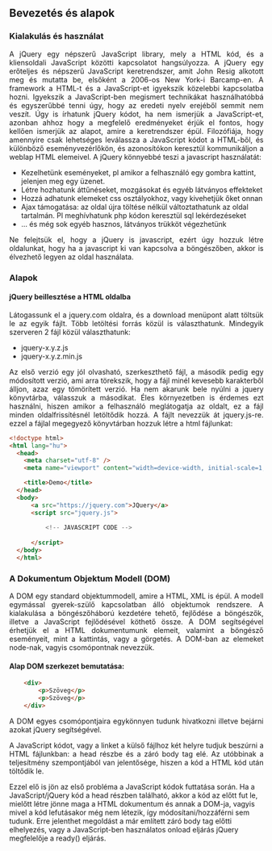 ## Bevezetés és alapok  

### Kialakulás és használat

<p style="text-align:justify;">A jQuery egy népszerű JavaScript library, mely a HTML kód, és a kliensoldali JavaScript közötti kapcsolatot hangsúlyozza. A jQuery egy erőteljes és népszerű JavaScript keretrendszer, amit John Resig alkotott meg és mutatta be, elsőként a 2006-os New York-i Barcamp-en. A framework a HTML-t és a JavaScript-et igyekszik közelebbi kapcsolatba hozni. Igyekszik a JavaScript-ben megismert technikákat használhatóbbá és egyszerűbbé tenni úgy, hogy az eredeti nyelv erejéből semmit nem veszít. Úgy is írhatunk jQuery kódot, ha nem ismerjük a JavaScript-et, azonban ahhoz hogy a megfelelő eredményeket érjük el fontos, hogy kellően ismerjük az alapot, amire a keretrendszer épül. Filozófiája, hogy amennyire csak lehetséges leválassza a JavaScript kódot a HTML-ből, és különböző eseményvezérlőkön, és azonosítókon keresztül kommunikáljon a weblap HTML elemeivel. A jQuery könnyebbé teszi a javascript használatát:</p>

+ Kezelhetünk eseményeket, pl amikor a felhasználó egy gombra kattint, jelenjen meg egy üzenet.  
+ Létre hozhatunk áttűnéseket, mozgásokat és egyéb látványos effekteket  
+ Hozzá adhatunk elemeket css osztályokhoz, vagy kivehetjük őket onnan  
+ Ajax támogatása: az oldal újra töltése nélkül változtathatunk az oldal tartalmán. Pl meghívhatunk php kódon keresztül sql lekérdezéseket  
+ ... és még sok egyéb hasznos, látványos trükköt végezhetünk  
    
<p style="text-align:justify">Ne felejtsük el, hogy a jQuery is javascript, ezért úgy hozzuk létre oldalunkat, hogy ha a javascript ki van kapcsolva a böngészőben, akkor is élvezhető legyen az oldal használata.</p>

### Alapok

#### jQuery beillesztése a HTML oldalba

<p style="text-align:justify">Látogassunk el a jquery.com oldalra, és a download menüpont alatt töltsük le az egyik fájlt. Több letöltési forrás közül is választhatunk. Mindegyik szerveren 2 fájl közül választhatunk:</p>

+ jquery-x.y.z.js  
+ jquery-x.y.z.min.js  

<p style="text-align:justify">Az első verzió egy jól olvasható, szerkeszthető fájl, a második pedig egy módosított verzió, ami arra törekszik, hogy a fájl minél kevesebb karakterből álljon, azaz egy tömörített verzió. Ha nem akarunk bele nyúlni a jquery könyvtárba, válasszuk a másodikat. Éles környezetben is érdemes ezt használni, hiszen amikor a felhasználó meglátogatja az oldalt, ez a fájl minden oldalfrissítésnél letöltődik hozzá. A fájlt nevezzük át jquery.js-re. ezzel a fájlal megegyező könyvtárban hozzuk létre a html fájlunkat:</p>

```html
<!doctype html>
<html lang="hu">
  <head>
    <meta charset="utf-8" />
    <meta name="viewport" content="width=device-width, initial-scale=1, shrink-to-fit=no" />

    <title>Demo</title>
  </head>
  <body>
      <a src="https://jquery.com">JQuery</a>
      <script src="jquery.js">
          
          <!-- JAVASCRIPT CODE --> 
          
      </script>
  </body>
  </html>
```
### A Dokumentum Objektum Modell (DOM)

<p style="text-align:justify">A DOM egy standard objektummodell, amire a HTML, XML is épül. A modell egymással gyerek-szülő kapcsolatban álló objektumok rendszere. A kialakulása a böngészőháború kezdetére tehető, fejlődése a böngészők, illetve a JavaScript fejlődésével köthető össze. A DOM segítségével érhetjük el a HTML dokumentumunk elemeit, valamint a böngésző eseményeit, mint a kattintás, vagy a görgetés. A DOM-ban az elemeket node-nak, vagyis csomópontnak nevezzük.</p>

#### Alap DOM szerkezet bemutatása:
```html
    <div>
        <p>Szöveg</p>
        <p>Szöveg</p>
    </div>
```

<p style="text-align:justify">A DOM egyes csomópontjaira egykönnyen tudunk hivatkozni illetve bejárni azokat jQuery segítségével.</p>

<p style="text-align:justify">A JavaScript kódot, vagy a linket a külső fájlhoz két helyre tudjuk beszúrni a HTML fájlunkban: a head részbe és a záró body tag elé. Az utóbbinak a teljesítmény szempontjából van jelentősége, hiszen a kód a HTML kód után töltődik le.
    
Ezzel elő is jön az első probléma a JavaScript kódok futtatása során. Ha a JavaScript/jQuery kód a head részben található, akkor a kód az előtt fut le, mielőtt létre jönne maga a HTML dokumentum és annak a DOM-ja, vagyis mivel a kód lefutásakor még nem létezik, így módosítani/hozzáférni sem tudunk. Erre jelenthet megoldást a már említett záró body tag előtti elhelyezés, vagy a JavaScript-ben használatos onload eljárás jQuery megfelelője a ready() eljárás.</p>

<p style="text-align:justify"></p>

<p style="text-align:justify"></p>
